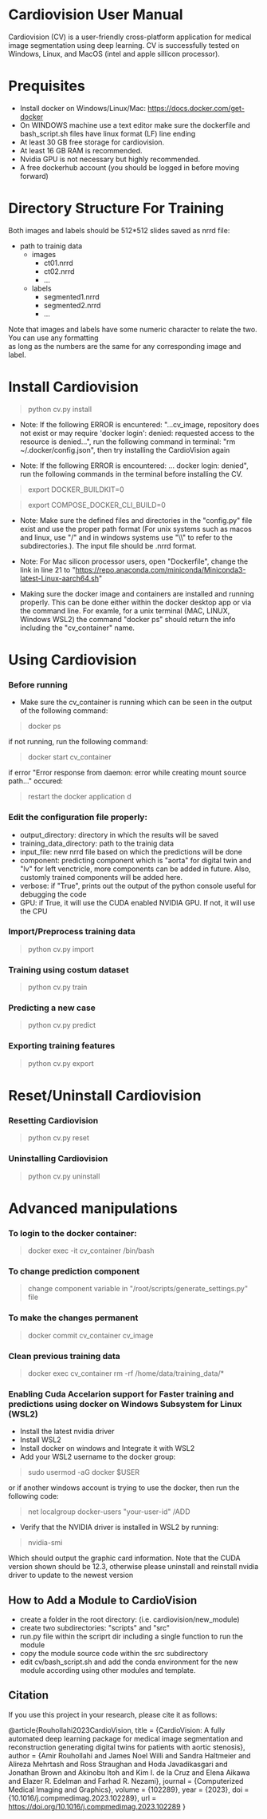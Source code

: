 # Cardiovision User Manual
Cardiovision (CV) is a user-friendly cross-platform application for medical image segmentation using deep learning. CV is  successfully tested on Windows, Linux, and MacOS (intel and apple sillicon processor).
# Prequisites
- Install docker on Windows/Linux/Mac: https://docs.docker.com/get-docker
- On WINDOWS machine use a text editor make sure the dockerfile and bash_script.sh files have linux format (LF) line ending
- At least 30 GB free storage for cardiovision.
- At least 16 GB RAM is recommended.
- Nvidia GPU is not necessary but highly recommended.
- A free dockerhub account (you should be logged in before moving forward)


# Directory Structure For Training
Both images and labels should be 512*512 slides saved as nrrd file:

* path to trainig data
    * images
        * ct01.nrrd
        * ct02.nrrd
        * ...
    * labels
        * segmented1.nrrd
        * segmented2.nrrd
        * ...

Note that images and labels have some numeric character to relate the two. You can use any formatting\
as long as the numbers are the same for any corresponding image and label.

# Install Cardiovision
>python cv.py install

- Note: If the following ERROR is encuntered: "...cv_image, repository does not exist or may require 'docker login': denied: requested access to the resource is denied...", run the following command in terminal: "rm  ~/.docker/config.json", then try installing the CardioVision again

- Note: If the following ERROR is encountered: ... docker login: denied", run the following commands in the terminal before installing the CV.
> export DOCKER_BUILDKIT=0

> export COMPOSE_DOCKER_CLI_BUILD=0


- Note: Make sure the defined files and directories in the "config.py" file exist and use the proper path format (For unix systems such as macos and linux, use "/" and in windows systems use "\\\\" to refer to the subdirectories.). The input file should be .nrrd format.

- Note: For Mac silicon processor users, open "Dockerfile", change the link in line 21 to "https://repo.anaconda.com/miniconda/Miniconda3-latest-Linux-aarch64.sh"

- Making sure the docker image and containers are installed and running properly. This can be done either within the docker desktop app or via the command line. For examle, for a unix terminal (MAC, LINUX, Windows WSL2) the command "docker ps" should return the info including the "cv_container" name.

# Using Cardiovision
### Before running
- Make sure the cv_container is running which can be seen in the output of the following command:
> docker ps

if not running, run the following command:
> docker start cv_container

if error "Error response from daemon: error while creating mount source path..." occured:
> restart the docker application
d
### Edit the configuration file properly:

- output_directory: directory in which the results will be saved
- training_data_directory: path to the trainig data
- input_file: new nrrd file based on which the predictions will be done
- component: predicting component which is "aorta" for digital twin and "lv" for left venctricle, more components can be added in future. Also, customly trained components will be added here.
- verbose: if "True", prints out the output of the python console useful for debugging the code
- GPU: if True, it will use the CUDA enabled NVIDIA GPU. If not, it will use the CPU

### Import/Preprocess training data
>python cv.py import

### Training using costum dataset
>python cv.py train

### Predicting a new case
>python cv.py predict

### Exporting training features
>python cv.py export

# Reset/Uninstall Cardiovision
### Resetting Cardiovision
>python cv.py reset

### Uninstalling Cardiovision
>python cv.py uninstall

# Advanced manipulations
### To login to the docker container:
>docker exec -it cv_container /bin/bash

### To change prediction component
>change component variable in "/root/scripts/generate_settings.py" file

### To make the changes permanent
>docker commit cv_container cv_image

### Clean previous training data
>docker exec cv_container rm -rf /home/data/training_data/*

### Enabling Cuda Accelarion support for Faster training and predictions using docker on Windows Subsystem for Linux (WSL2)
- Install the latest nvidia driver
- Install WSL2
- Install docker on windows and Integrate it with WSL2
- Add your WSL2 username to the docker group:
> sudo usermod -aG docker $USER

or if another windows account is trying to use the docker, then run the following code:

> net localgroup docker-users "your-user-id" /ADD

- Verify that the NVIDIA driver is installed in WSL2 by running:
> nvidia-smi

Which should output the graphic card information. Note that the CUDA version shown should be 12.3, otherwise please uninstall and reinstall nvidia driver to update to the newest version

## How to Add a Module to CardioVision
- create a folder in the root directory: (i.e. cardiovision/new_module)
- create two subdirectories: "scripts" and "src"
- run.py file within the scriprt dir including a single function to run the module
- copy the module source code within the src subdirectory
- edit cv/bash_script.sh and add the conda environment for the new module according using other modules and template.

## Citation

If you use this project in your research, please cite it as follows:

@article{Rouhollahi2023CardioVision,
  title = {CardioVision: A fully automated deep learning package for medical image segmentation and reconstruction generating digital twins for patients with aortic stenosis},
  author = {Amir Rouhollahi and James Noel Willi and Sandra Haltmeier and Alireza Mehrtash and Ross Straughan and Hoda Javadikasgari and Jonathan Brown and Akinobu Itoh and Kim I. de la Cruz and Elena Aikawa and Elazer R. Edelman and Farhad R. Nezami},
  journal = {Computerized Medical Imaging and Graphics},
  volume = {102289},
  year = {2023},
  doi = {10.1016/j.compmedimag.2023.102289},
  url = https://doi.org/10.1016/j.compmedimag.2023.102289
}
